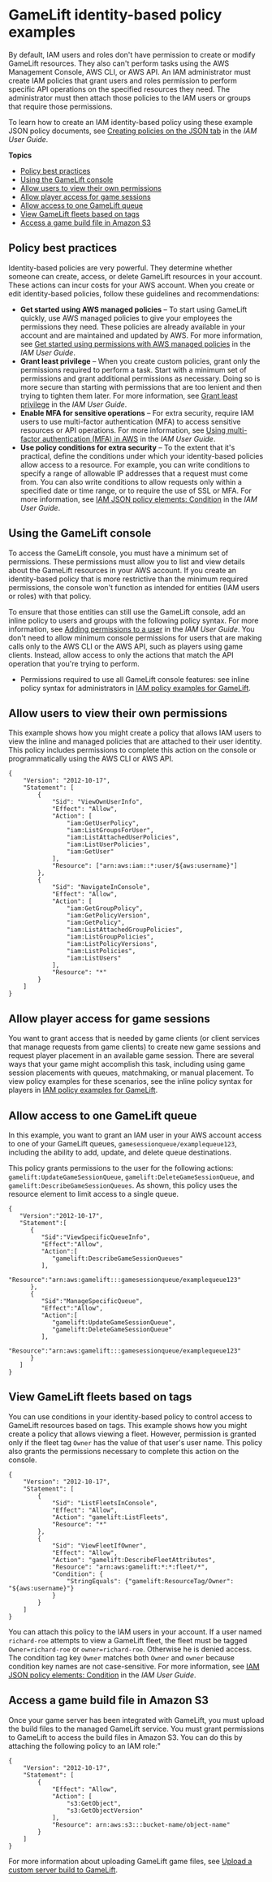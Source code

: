 # GameLift identity\-based policy examples<a name="security_iam_id-based-policy-examples"></a>

By default, IAM users and roles don't have permission to create or modify GameLift resources\. They also can't perform tasks using the AWS Management Console, AWS CLI, or AWS API\. An IAM administrator must create IAM policies that grant users and roles permission to perform specific API operations on the specified resources they need\. The administrator must then attach those policies to the IAM users or groups that require those permissions\.

To learn how to create an IAM identity\-based policy using these example JSON policy documents, see [Creating policies on the JSON tab](https://docs.aws.amazon.com/IAM/latest/UserGuide/access_policies_create.html#access_policies_create-json-editor) in the *IAM User Guide*\.

**Topics**
+ [Policy best practices](#security_iam_service-with-iam-policy-best-practices)
+ [Using the GameLift console](#security_iam_id-based-policy-examples-console)
+ [Allow users to view their own permissions](#security_iam_id-based-policy-examples-view-own-permissions)
+ [Allow player access for game sessions](#security_iam_id-based-policy-examples-player-access)
+ [Allow access to one GameLift queue](#security_iam_id-based-policy-examples-access-one-bucket)
+ [View GameLift fleets based on tags](#security_iam_id-based-policy-examples-view-fleet-tags)
+ [Access a game build file in Amazon S3](#security_iam_id-based-policy-examples-access-storage-loc)

## Policy best practices<a name="security_iam_service-with-iam-policy-best-practices"></a>

Identity\-based policies are very powerful\. They determine whether someone can create, access, or delete GameLift resources in your account\. These actions can incur costs for your AWS account\. When you create or edit identity\-based policies, follow these guidelines and recommendations:
+ **Get started using AWS managed policies** – To start using GameLift quickly, use AWS managed policies to give your employees the permissions they need\. These policies are already available in your account and are maintained and updated by AWS\. For more information, see [Get started using permissions with AWS managed policies](https://docs.aws.amazon.com/IAM/latest/UserGuide/best-practices.html#bp-use-aws-defined-policies) in the *IAM User Guide*\.
+ **Grant least privilege** – When you create custom policies, grant only the permissions required to perform a task\. Start with a minimum set of permissions and grant additional permissions as necessary\. Doing so is more secure than starting with permissions that are too lenient and then trying to tighten them later\. For more information, see [Grant least privilege](https://docs.aws.amazon.com/IAM/latest/UserGuide/best-practices.html#grant-least-privilege) in the *IAM User Guide*\.
+ **Enable MFA for sensitive operations** – For extra security, require IAM users to use multi\-factor authentication \(MFA\) to access sensitive resources or API operations\. For more information, see [Using multi\-factor authentication \(MFA\) in AWS](https://docs.aws.amazon.com/IAM/latest/UserGuide/id_credentials_mfa.html) in the *IAM User Guide*\.
+ **Use policy conditions for extra security** – To the extent that it's practical, define the conditions under which your identity\-based policies allow access to a resource\. For example, you can write conditions to specify a range of allowable IP addresses that a request must come from\. You can also write conditions to allow requests only within a specified date or time range, or to require the use of SSL or MFA\. For more information, see [IAM JSON policy elements: Condition](https://docs.aws.amazon.com/IAM/latest/UserGuide/reference_policies_elements_condition.html) in the *IAM User Guide*\.

## Using the GameLift console<a name="security_iam_id-based-policy-examples-console"></a>

To access the GameLift console, you must have a minimum set of permissions\. These permissions must allow you to list and view details about the GameLift resources in your AWS account\. If you create an identity\-based policy that is more restrictive than the minimum required permissions, the console won't function as intended for entities \(IAM users or roles\) with that policy\.

To ensure that those entities can still use the GameLift console, add an inline policy to users and groups with the following policy syntax\. For more information, see [Adding permissions to a user](https://docs.aws.amazon.com/IAM/latest/UserGuide/id_users_change-permissions.html#users_change_permissions-add-console) in the *IAM User Guide*\. You don't need to allow minimum console permissions for users that are making calls only to the AWS CLI or the AWS API, such as players using game clients\. Instead, allow access to only the actions that match the API operation that you're trying to perform\. 
+ Permissions required to use all GameLift console features: see inline policy syntax for administrators in [IAM policy examples for GameLift](gamelift-iam-policy-examples.md)\.

## Allow users to view their own permissions<a name="security_iam_id-based-policy-examples-view-own-permissions"></a>

This example shows how you might create a policy that allows IAM users to view the inline and managed policies that are attached to their user identity\. This policy includes permissions to complete this action on the console or programmatically using the AWS CLI or AWS API\.

```
{
    "Version": "2012-10-17",
    "Statement": [
        {
            "Sid": "ViewOwnUserInfo",
            "Effect": "Allow",
            "Action": [
                "iam:GetUserPolicy",
                "iam:ListGroupsForUser",
                "iam:ListAttachedUserPolicies",
                "iam:ListUserPolicies",
                "iam:GetUser"
            ],
            "Resource": ["arn:aws:iam::*:user/${aws:username}"]
        },
        {
            "Sid": "NavigateInConsole",
            "Effect": "Allow",
            "Action": [
                "iam:GetGroupPolicy",
                "iam:GetPolicyVersion",
                "iam:GetPolicy",
                "iam:ListAttachedGroupPolicies",
                "iam:ListGroupPolicies",
                "iam:ListPolicyVersions",
                "iam:ListPolicies",
                "iam:ListUsers"
            ],
            "Resource": "*"
        }
    ]
}
```

## Allow player access for game sessions<a name="security_iam_id-based-policy-examples-player-access"></a>

You want to grant access that is needed by game clients \(or client services that manage requests from game clients\) to create new game sessions and request player placement in an available game session\. There are several ways that your game might accomplish this task, including using game session placements with queues, matchmaking, or manual placement\. To view policy examples for these scenarios, see the inline policy syntax for players in [IAM policy examples for GameLift](gamelift-iam-policy-examples.md)\.

## Allow access to one GameLift queue<a name="security_iam_id-based-policy-examples-access-one-bucket"></a>

In this example, you want to grant an IAM user in your AWS account access to one of your GameLift queues, `gamesessionqueue/examplequeue123`, including the ability to add, update, and delete queue destinations\. 

This policy grants permissions to the user for the following actions: `gamelift:UpdateGameSessionQueue`, `gamelift:DeleteGameSessionQueue`, and `gamelift:DescribeGameSessionQueues`\. As shown, this policy uses the resource element to limit access to a single queue\.

```
{
   "Version":"2012-10-17",
   "Statement":[
      {
         "Sid":"ViewSpecificQueueInfo",
         "Effect":"Allow",
         "Action":[
            "gamelift:DescribeGameSessionQueues"
         ],
         "Resource":"arn:aws:gamelift:::gamesessionqueue/examplequeue123"
      },
      {
         "Sid":"ManageSpecificQueue",
         "Effect":"Allow",
         "Action":[
            "gamelift:UpdateGameSessionQueue",
            "gamelift:DeleteGameSessionQueue"
         ],
         "Resource":"arn:aws:gamelift:::gamesessionqueue/examplequeue123"
      }
   ]
}
```

## View GameLift fleets based on tags<a name="security_iam_id-based-policy-examples-view-fleet-tags"></a>

You can use conditions in your identity\-based policy to control access to GameLift resources based on tags\. This example shows how you might create a policy that allows viewing a fleet\. However, permission is granted only if the fleet tag `Owner` has the value of that user's user name\. This policy also grants the permissions necessary to complete this action on the console\.

```
{
    "Version": "2012-10-17",
    "Statement": [
        {
            "Sid": "ListFleetsInConsole",
            "Effect": "Allow",
            "Action": "gamelift:ListFleets",
            "Resource": "*"
        },
        {
            "Sid": "ViewFleetIfOwner",
            "Effect": "Allow",
            "Action": "gamelift:DescribeFleetAttributes",
            "Resource": "arn:aws:gamelift:*:*:fleet/*",
            "Condition": {
                "StringEquals": {"gamelift:ResourceTag/Owner": "${aws:username}"}
            }
        }
    ]
}
```

You can attach this policy to the IAM users in your account\. If a user named `richard-roe` attempts to view a GameLift fleet, the fleet must be tagged `Owner=richard-roe` or `owner=richard-roe`\. Otherwise he is denied access\. The condition tag key `Owner` matches both `Owner` and `owner` because condition key names are not case\-sensitive\. For more information, see [IAM JSON policy elements: Condition](https://docs.aws.amazon.com/IAM/latest/UserGuide/reference_policies_elements_condition.html) in the *IAM User Guide*\.

## Access a game build file in Amazon S3<a name="security_iam_id-based-policy-examples-access-storage-loc"></a>

Once your game server has been integrated with GameLift, you must upload the build files to the managed GameLift service\. You must grant permissions to GameLift to access the build files in Amazon S3\. You can do this by attaching the following policy to an IAM role:" 

```
{
    "Version": "2012-10-17",
    "Statement": [
        {
            "Effect": "Allow",
            "Action": [
                "s3:GetObject",
                "s3:GetObjectVersion"
            ],
            "Resource": arn:aws:s3:::bucket-name/object-name"
        }
    ]
}
```

For more information about uploading GameLift game files, see [Upload a custom server build to GameLift](gamelift-build-cli-uploading.md)\. 